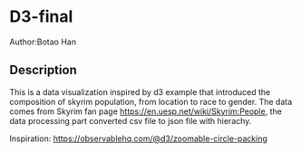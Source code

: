 # D3-final

Author:Botao Han

## Description

This is a data visualization inspired by d3  example that introduced the composition of skyrim population, from location to race to gender. The data comes from Skyrim fan page https://en.uesp.net/wiki/Skyrim:People, the data processing part converted csv file to json file with hierachy. 

Inspiration: https://observablehq.com/@d3/zoomable-circle-packing

